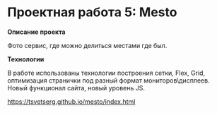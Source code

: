 # Проектная работа 5: Mesto


**Описание проекта**

Фото сервис, где можно делиться местами где был.

**Технологии**

В работе использованы технологии построения сетки, Flex, Grid, оптимизация странички под разный формат мониторов\дисплеев.
Новый функционал сайта, новый уровень JS.

https://tsvetserg.github.io/mesto/index.html


